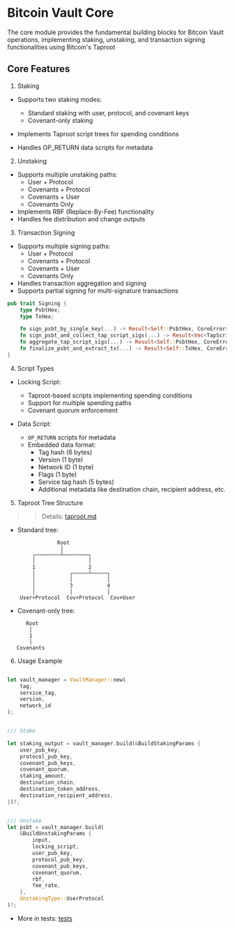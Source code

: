 # Bitcoin Vault Core

The core module provides the fundamental building blocks for Bitcoin Vault operations, implementing staking, unstaking, and transaction signing functionalities using Bitcoin's Taproot

## Core Features

1. Staking

- Supports two staking modes:

  - Standard staking with user, protocol, and covenant keys
  - Covenant-only staking

- Implements Taproot script trees for spending conditions
- Handles OP_RETURN data scripts for metadata

2. Unstaking

- Supports multiple unstaking paths:
  - User + Protocol
  - Covenants + Protocol
  - Covenants + User
  - Covenants Only
- Implements RBF (Replace-By-Fee) functionality
- Handles fee distribution and change outputs

3. Transaction Signing

- Supports multiple signing paths:
  - User + Protocol
  - Covenants + Protocol
  - Covenants + User
  - Covenants Only
- Handles transaction aggregation and signing
- Supports partial signing for multi-signature transactions

```rust
pub trait Signing {
    type PsbtHex;
    type TxHex;

    fn sign_psbt_by_single_key(...) -> Result<Self::PsbtHex, CoreError>;
    fn sign_psbt_and_collect_tap_script_sigs(...) -> Result<Vec<TapScriptSig>, CoreError>;
    fn aggregate_tap_script_sigs(...) -> Result<Self::PsbtHex, CoreError>;
    fn finalize_psbt_and_extract_tx(...) -> Result<Self::TxHex, CoreError>;
}
```

4. Script Types

- Locking Script:

  - Taproot-based scripts implementing spending conditions
  - Support for multiple spending paths
  - Covenant quorum enforcement

- Data Script:

  - `OP_RETURN` scripts for metadata
  - Embedded data format:
    - Tag hash (6 bytes)
    - Version (1 byte)
    - Network ID (1 byte)
    - Flags (1 byte)
    - Service tag hash (5 bytes)
    - Additional metadata like destination chain, recipient address, etc.

5. Taproot Tree Structure

> > Details: [taproot.md](../docs/taproot.md)

- Standard tree:

```text
                Root
                 │
        ┌────────┴────────┐
        │                 │
        1                 2
        │           ┌─────┴─────┐
        │           │           │
        │           3           4
        │           │           │
    User+Protocol  Cov+Protocol  Cov+User
```

- Covenant-only tree:

```text
      Root
       │
       1
       │
   Covenants
```

6. Usage Example

```rust

let vault_manager = VaultManager::new(
    tag,
    service_tag,
    version,
    network_id
);


/// Stake

let staking_output = vault_manager.build(&BuildStakingParams {
    user_pub_key,
    protocol_pub_key,
    covenant_pub_keys,
    covenant_quorum,
    staking_amount,
    destination_chain,
    destination_token_address,
    destination_recipient_address,
})?;


/// Unstake
let psbt = vault_manager.build(
    &BuildUnstakingParams {
        input,
        locking_script,
        user_pub_key,
        protocol_pub_key,
        covenant_pub_keys,
        covenant_quorum,
        rbf,
        fee_rate,
    },
    UnstakingType::UserProtocol
)?;

```

- More in tests: [tests](./tests/)
